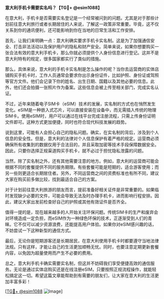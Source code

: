 **意大利手机卡需要实名吗？【TG💪+ @esim1088】**

在意大利，手机卡是否需要实名登记是一个经常被问到的问题。尤其是对于那些计划前往意大利旅行或者长期居住的人来说，了解这一政策非常重要。毕竟，这不仅关系到你的通讯便利，还可能影响到你在当地的日常生活和工作安排。

首先，让我们来明确一点：意大利确实要求手机卡实名制。这是为了加强通信安全、打击非法活动以及保护用户的隐私和财产安全。简单来说，如果你想要购买一张合法有效的意大利手机卡，那么你就必须提供个人身份信息进行登记。这并不是意大利特有的规定，很多国家都实行了类似的措施。

那么，具体来说，意大利的手机卡实名制是怎么操作的呢？当你去运营商的实体店铺购买手机卡时，工作人员通常会要求你出示身份证件，比如护照、身份证或驾照等官方文件。他们会记录下你的姓名、出生日期、国籍以及其他必要的信息。此外，他们还会拍摄一张照片作为备案。这些信息会被上传至相关部门，完成实名认证。

不过，近年来随着电子SIM卡（eSIM）技术的发展，实名制的方式也在悄然发生变化。eSIM是一种嵌入式芯片，可以直接安装在设备中，而无需插入传统的物理SIM卡。使用eSIM时，用户可以通过在线平台完成注册流程，只需上传身份证明文件即可。这种方式更加便捷，同时也符合现代科技发展的趋势。

说到这里，可能有人会担心自己的隐私问题。确实，在实名制的背后，涉及到个人信息的安全性。但是，意大利的法律对个人信息保护有着严格的规定。运营商必须确保所有收集到的数据仅用于合法目的，并且采取加密等技术手段保障数据安全。因此，只要你选择正规渠道购买手机卡，就不必过于担忧隐私泄露的问题。

当然，除了实名制之外，还有其他需要注意的地方。例如，意大利的运营商可能会根据不同的套餐提供不同的服务期限。有些套餐可能是短期的，适合游客使用；而另一些则更适合长期居住者。另外，不同运营商之间的资费标准也有所不同，建议大家在购买前多做比较，找到最适合自己的方案。

对于计划前往意大利旅游的朋友而言，提前准备好相关证件是非常重要的。如果临时发现缺少必要的文件，可能会导致无法及时办理手机卡，进而影响行程安排。因此，建议大家出发前检查好自己的护照或其他有效证件是否齐全。

值得一提的是，现在越来越多的人开始关注环保问题。传统SIM卡的生产和废弃会对环境造成一定负担，而eSIM作为一种绿色环保的技术，正逐渐受到人们的青睐。它不仅可以减少资源浪费，还能提高用户体验。如果你对eSIM感兴趣的话，不妨尝试一下这种新型的通信方式。

最后，无论你是短期游客还是长期居民，在意大利使用手机卡时都要遵守当地法律法规。只有这样，才能让自己的生活更加顺畅无忧。同时，也要注意定期更新套餐内容，以免因为超量使用而产生不必要的费用。

总之，意大利手机卡确实需要实名制，但这并不妨碍我们享受便捷高效的通信服务。无论是通过实体店购买还是在线注册eSIM，只要按照正规流程操作，就能轻松搞定这一切。希望这篇文章能帮助到有需要的朋友们，让大家在意大利的生活更加丰富多彩！

[[TG💪+ @esim1088](https://t.me/s/esim1088) ![Image](https://i.postimg.cc/4NQfJmqS/Snipaste-2025-05-13-00-14-12.png)]